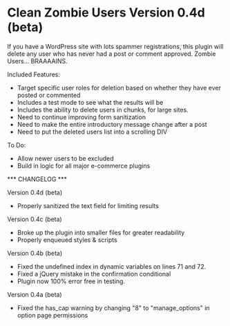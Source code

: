 Clean Zombie Users
Version 0.4d (beta)
==================

If you have a WordPress site with lots spammer registrations, this plugin will delete any user who has never had a post or comment approved. Zombie Users... BRAAAAINS.

Included Features:

* Target specific user roles for deletion based on whether they have ever posted or commented
* Includes a test mode to see what the results will be
* Includes the ability to delete users in chunks, for large sites.
* Need to continue improving form sanitization
* Need to make the entire introductory message change after a post
* Need to put the deleted users list into a scrolling DIV

To Do:

* Allow newer users to be excluded
* Build in logic for all major e-commerce plugins

*** CHANGELOG ***

Version 0.4d (beta)
* Properly sanitized the text field for limiting results

Version 0.4c (beta)
* Broke up the plugin into smaller files for greater readability
* Properly enqueued styles & scripts

Version 0.4b (beta)
* Fixed the undefined index in dynamic variables on lines 71 and 72.
* Fixed a jQuery mistake in the confirmation conditional
* Plugin now 100% error free in testing.

Version 0.4a (beta)
* Fixed the has_cap warning by changing "8" to "manage_options" in option page permissions
